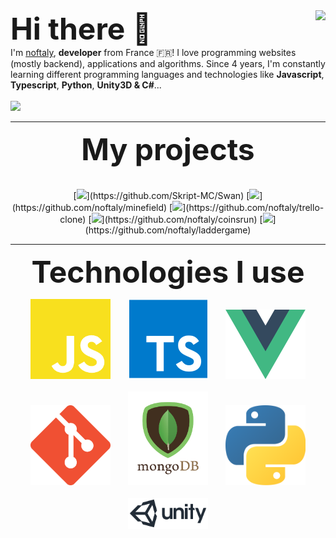 
<img align="right" src="https://github-readme-stats.vercel.app/api?username=noftaly&show_icons=true&hide_border=true" />
<font size="10">
<b>
Hi there 👋
</b>
</font>
<br>
I'm <a href="https://nessmc.fr">noftaly</a>, <b>developer</b> from France 🇫🇷! I love programming websites (mostly backend), applications and algorithms. Since 4 years, I'm constantly learning different programming languages and technologies like <b>Javascript</b>, <b>Typescript</b>, <b>Python</b>, <b>Unity3D & C#</b>...
<br><br>
<img src="https://img.shields.io/badge/DISCORD-noftaly%230359-7289DA?style=for-the-badge" />

___

<p align="center">
	<font size="10">
		<b>
			My projects
		</b>
	</font>
	<br>
	<br>
	<br>
	[<img src="https://github-readme-stats.vercel.app/api/pin/?username=Skript-MC&repo=Swan" />](https://github.com/Skript-MC/Swan)
	[<img src="https://github-readme-stats.vercel.app/api/pin/?username=noftaly&repo=MineField" />](https://github.com/noftaly/minefield)
	[<img src="https://github-readme-stats.vercel.app/api/pin/?username=noftaly&repo=trello-clone" />](https://github.com/noftaly/trello-clone)
	[<img src="https://github-readme-stats.vercel.app/api/pin/?username=noftaly&repo=CoinsRun" />](https://github.com/noftaly/coinsrun)
	[<img src="https://github-readme-stats.vercel.app/api/pin/?username=noftaly&repo=LadderGame" />](https://github.com/noftaly/laddergame)
</p>

___

<p align="center">
	<font size="10">
		<b>
		Technologies I use
		</b>
	</font>
</p>

<p align="center">
	<img src="https://raw.githubusercontent.com/noftaly/noftaly/master/images/javascript.png" width="128"/>
	&nbsp;&nbsp;&nbsp;&nbsp;&nbsp;
	<img src="https://raw.githubusercontent.com/noftaly/noftaly/master/images/typescript.png" width="128"/>
	&nbsp;&nbsp;&nbsp;&nbsp;&nbsp;
	<img src="https://raw.githubusercontent.com/noftaly/noftaly/master/images/vuejs.png" width="128" />
	<br>
	<br>
	<img src="https://raw.githubusercontent.com/noftaly/noftaly/master/images/git.png" width="128" />
	&nbsp;&nbsp;&nbsp;&nbsp;&nbsp;
	<img src="https://raw.githubusercontent.com/noftaly/noftaly/master/images/mongodb.png" width="128" />
	&nbsp;&nbsp;&nbsp;&nbsp;&nbsp;
	<img src="https://raw.githubusercontent.com/noftaly/noftaly/master/images/python.png" width="128" />
	<br><br>
	<img src="https://raw.githubusercontent.com/noftaly/noftaly/master/images/unity.png" width="128" />
</p>
